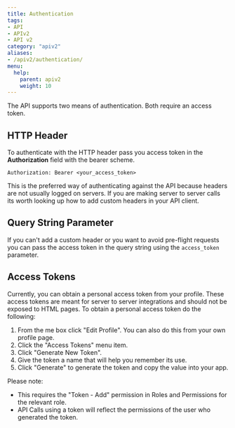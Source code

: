 ```yaml
---
title: Authentication
tags: 
- API
- APIv2
- API v2
category: "apiv2"
aliases:
- /apiv2/authentication/
menu:
  help:
    parent: apiv2
    weight: 10
---
```


The API supports two means of authentication. Both require an access token.

## HTTP Header

To authenticate with the HTTP header pass you access token in the **Authorization** field with the bearer scheme.

```
Authorization: Bearer <your_access_token>
```

This is the preferred way of authenticating against the API because headers are not usually logged on servers. If you are making server to server calls its worth looking up how to add custom headers in your API client.

## Query String Parameter

If you can't add a custom header or you want to avoid pre-flight requests you can pass the access token in the query string using the `access_token` parameter.

## Access Tokens

Currently, you can obtain a personal access token from your profile. These access tokens are meant for server to server integrations and should not be exposed to HTML pages. To obtain a personal access token do the following:

1. From the me box click "Edit Profile". You can also do this from your own profile page.
2. Click the "Access Tokens" menu item.
3. Click "Generate New Token".
4. Give the token a name that will help you remember its use.
5. Click "Generate" to generate the token and copy the value into your app.

Please note:  
* This requires the "Token - Add" permission in Roles and Permissions for the relevant role.
* API Calls using a token will reflect the permissions of the user who generated the token.
